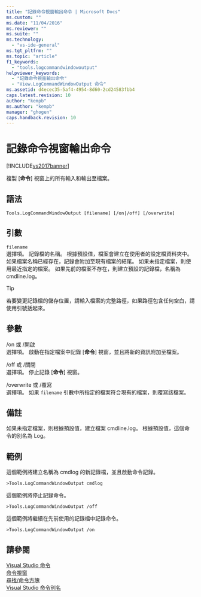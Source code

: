 ```yaml
---
title: "記錄命令視窗輸出命令 | Microsoft Docs"
ms.custom: ""
ms.date: "11/04/2016"
ms.reviewer: ""
ms.suite: ""
ms.technology: 
  - "vs-ide-general"
ms.tgt_pltfrm: ""
ms.topic: "article"
f1_keywords: 
  - "tools.logcommandwindowoutput"
helpviewer_keywords: 
  - "記錄命令視窗輸出命令"
  - "View.LogCommandWindowOutput 命令"
ms.assetid: d4ecec35-5af4-4954-8d60-2cd24583fbb4
caps.latest.revision: 10
author: "kempb"
ms.author: "kempb"
manager: "ghogen"
caps.handback.revision: 10
---
```

# 記錄命令視窗輸出命令
[!INCLUDE[vs2017banner](../../code-quality/includes/vs2017banner.md)]

複製 \[**命令**\] 視窗上的所有輸入和輸出至檔案。  
  
## 語法  
  
```  
Tools.LogCommandWindowOutput [filename] [/on|/off] [/overwrite]  
```  
  
## 引數  
 `filename`  
 選擇項。  記錄檔的名稱。  根據預設值，檔案會建立在使用者的設定檔資料夾中。  如果檔案名稱已經存在，記錄會附加至現有檔案的結尾。  如果未指定檔案，則使用最近指定的檔案。  如果先前的檔案不存在，則建立預設的記錄檔，名稱為 cmdline.log。  
  
> [!TIP]
>  若要變更記錄檔的儲存位置，請輸入檔案的完整路徑，如果路徑包含任何空白，請使用引號括起來。  
  
## 參數  
 \/on 或 \/開啟  
 選擇項。  啟動在指定檔案中記錄 \[**命令**\] 視窗，並且將新的資訊附加至檔案。  
  
 \/off 或 \/關閉  
 選擇項。  停止記錄 \[**命令**\] 視窗。  
  
 \/overwrite 或 \/覆寫  
 選擇項。  如果 `filename` 引數中所指定的檔案符合現有的檔案，則覆寫該檔案。  
  
## 備註  
 如果未指定檔案，則根據預設值，建立檔案 cmdline.log。  根據預設值，這個命令的別名為 Log。  
  
## 範例  
 這個範例將建立名稱為 cmdlog 的新記錄檔，並且啟動命令記錄。  
  
```  
>Tools.LogCommandWindowOutput cmdlog  
```  
  
 這個範例將停止記錄命令。  
  
```  
>Tools.LogCommandWindowOutput /off  
```  
  
 這個範例將繼續在先前使用的記錄檔中記錄命令。  
  
```  
>Tools.LogCommandWindowOutput /on  
```  
  
## 請參閱  
 [Visual Studio 命令](../../ide/reference/visual-studio-commands.md)   
 [命令視窗](../../ide/reference/command-window.md)   
 [尋找\/命令方塊](../../ide/find-command-box.md)   
 [Visual Studio 命令別名](../../ide/reference/visual-studio-command-aliases.md)